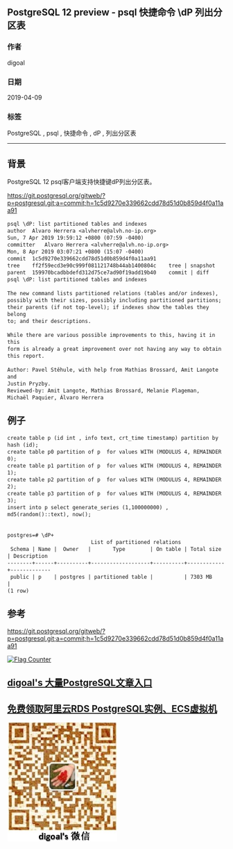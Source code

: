 ## PostgreSQL 12 preview - psql 快捷命令 \\dP 列出分区表     
                                                                                                                  
### 作者                                                                                                                  
digoal                                                                                                                  
                                                                                                                  
### 日期                                                                                                                  
2019-04-09                                                                                                                  
                                                                                                                  
### 标签                                                                                                                  
PostgreSQL , psql , 快捷命令 , dP , 列出分区表   
                                 
----                                                                                                            
                                                                                                              
## 背景    
PostgreSQL 12 psql客户端支持快捷键dP列出分区表。    
  
https://git.postgresql.org/gitweb/?p=postgresql.git;a=commit;h=1c5d9270e339662cdd78d51d0b859d4f0a11aa91  
  
```  
psql \dP: list partitioned tables and indexes  
author	Alvaro Herrera <alvherre@alvh.no-ip.org>	  
Sun, 7 Apr 2019 19:59:12 +0800 (07:59 -0400)  
committer	Alvaro Herrera <alvherre@alvh.no-ip.org>	  
Mon, 8 Apr 2019 03:07:21 +0800 (15:07 -0400)  
commit	1c5d9270e339662cdd78d51d0b859d4f0a11aa91  
tree	ff2f59ecd3e90c999f081121748b44ab1400804c	tree | snapshot  
parent	159970bcadbbdefd312d75ce7ad90f19add19b40	commit | diff  
psql \dP: list partitioned tables and indexes  
  
The new command lists partitioned relations (tables and/or indexes),  
possibly with their sizes, possibly including partitioned partitions;  
their parents (if not top-level); if indexes show the tables they belong  
to; and their descriptions.  
  
While there are various possible improvements to this, having it in this  
form is already a great improvement over not having any way to obtain  
this report.  
  
Author: Pavel Stěhule, with help from Mathias Brossard, Amit Langote and  
Justin Pryzby.  
Reviewed-by: Amit Langote, Mathias Brossard, Melanie Plageman,  
Michaël Paquier, Álvaro Herrera  
```  
  
## 例子  
  
```  
create table p (id int , info text, crt_time timestamp) partition by hash (id);    
create table p0 partition of p  for values WITH (MODULUS 4, REMAINDER 0);    
create table p1 partition of p  for values WITH (MODULUS 4, REMAINDER 1);    
create table p2 partition of p  for values WITH (MODULUS 4, REMAINDER 2);   
create table p3 partition of p  for values WITH (MODULUS 4, REMAINDER 3);    
insert into p select generate_series (1,100000000) , md5(random()::text), now();  
  
  
postgres=# \dP+  
                           List of partitioned relations  
 Schema | Name |  Owner   |       Type        | On table | Total size | Description   
--------+------+----------+-------------------+----------+------------+-------------  
 public | p    | postgres | partitioned table |          | 7303 MB    |   
(1 row)  
```  
  
## 参考  
https://git.postgresql.org/gitweb/?p=postgresql.git;a=commit;h=1c5d9270e339662cdd78d51d0b859d4f0a11aa91  
    
  
<a rel="nofollow" href="http://info.flagcounter.com/h9V1"  ><img src="http://s03.flagcounter.com/count/h9V1/bg_FFFFFF/txt_000000/border_CCCCCC/columns_2/maxflags_12/viewers_0/labels_0/pageviews_0/flags_0/"  alt="Flag Counter"  border="0"  ></a>  
  
  
## [digoal's 大量PostgreSQL文章入口](https://github.com/digoal/blog/blob/master/README.md "22709685feb7cab07d30f30387f0a9ae")
  
  
## [免费领取阿里云RDS PostgreSQL实例、ECS虚拟机](https://free.aliyun.com/ "57258f76c37864c6e6d23383d05714ea")
  
  
![digoal's weixin](../pic/digoal_weixin.jpg "f7ad92eeba24523fd47a6e1a0e691b59")
  
